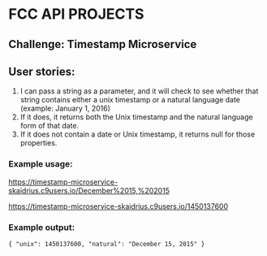 # FCC API PROJECTS
## Challenge: Timestamp Microservice

## User stories:
1) I can pass a string as a parameter, and it will check to see whether that string contains either a unix timestamp or a natural language date (example: January 1, 2016)
2) If it does, it returns both the Unix timestamp and the natural language form of that date.
3) If it does not contain a date or Unix timestamp, it returns null for those properties.

### Example usage:
https://timestamp-microservice-skaidrius.c9users.io/December%2015,%202015 

https://timestamp-microservice-skaidrius.c9users.io/1450137600

### Example output:
```
{ "unix": 1450137600, "natural": "December 15, 2015" }
```
